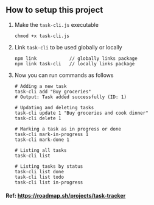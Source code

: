## How to setup this project

1. Make the `task-cli.js` executable
    ```
    chmod +x task-cli.js
    ```

2. Link `task-cli` to be used globally or locally
    ```
    npm link            // globally links package
    npm link task-cli   // locally links package
    ```

3. Now you can run commands as follows
    ```
    # Adding a new task
    task-cli add "Buy groceries"
    # Output: Task added successfully (ID: 1)

    # Updating and deleting tasks
    task-cli update 1 "Buy groceries and cook dinner"
    task-cli delete 1

    # Marking a task as in progress or done
    task-cli mark-in-progress 1
    task-cli mark-done 1

    # Listing all tasks
    task-cli list

    # Listing tasks by status
    task-cli list done
    task-cli list todo
    task-cli list in-progress
    ```

#### Ref: https://roadmap.sh/projects/task-tracker
